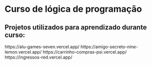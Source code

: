 <h1>Curso de lógica de programação</h1>
<h2>Projetos utilizados para aprendizado durante curso:</h2>
<a>https://alu-games-seven.vercel.app/</a>
<a>https://amigo-secreto-nine-lemon.vercel.app/</a>
<a>https://carrinho-compras-psi.vercel.app/</a>
<a>https://ingressos-red.vercel.app/</a>
 
